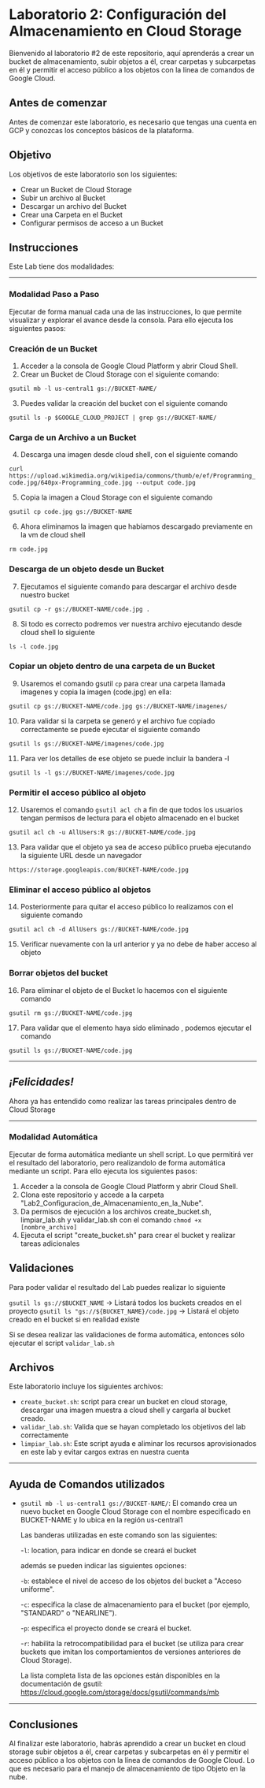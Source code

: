 # Laboratorio 2: Configuración del Almacenamiento en Cloud Storage

Bienvenido al laboratorio #2 de este repositorio, aquí aprenderás a crear un bucket de almacenamiento, subir objetos a él, crear carpetas y subcarpetas en él y permitir el acceso público a los objetos con la línea de comandos de Google Cloud.

## Antes de comenzar
Antes de comenzar este laboratorio, es necesario que tengas una cuenta en GCP y conozcas los conceptos básicos de la plataforma.

## Objetivo
Los objetivos de este laboratorio son los siguientes:

- Crear un Bucket de Cloud Storage
- Subir un archivo al Bucket
- Descargar un archivo del Bucket
- Crear una Carpeta en el Bucket
- Configurar permisos de acceso a un Bucket

## Instrucciones


Este Lab tiene dos modalidades: 

---
### Modalidad Paso a Paso

Ejecutar de forma manual cada una de las instrucciones, lo que permite visualizar y explorar el avance desde la consola. Para ello ejecuta los siguientes pasos:

### Creación de un Bucket 

1. Acceder a la consola de Google Cloud Platform y abrir Cloud Shell.
2. Crear un Bucket de Cloud Storage con el siguiente comando:

`gsutil mb -l us-central1 gs://BUCKET-NAME/`

3. Puedes validar la creación del bucket con el siguiente comando 

`gsutil ls -p $GOOGLE_CLOUD_PROJECT | grep gs://BUCKET-NAME/`

### Carga de un Archivo a un Bucket

4. Descarga una imagen desde cloud shell, con el siguiente comando

`curl https://upload.wikimedia.org/wikipedia/commons/thumb/e/ef/Programming_code.jpg/640px-Programming_code.jpg --output code.jpg`

5. Copia la imagen a Cloud Storage con el siguiente comando

`gsutil cp code.jpg gs://BUCKET-NAME`

6. Ahora eliminamos la imagen que habíamos descargado previamente en la vm de cloud shell

`rm code.jpg`

### Descarga de un objeto desde un Bucket

7. Ejecutamos el siguiente comando para descargar el archivo desde nuestro bucket

`gsutil cp -r gs://BUCKET-NAME/code.jpg .`

8. Si todo es correcto podremos ver nuestra archivo ejecutando desde cloud shell lo siguiente

`ls -l code.jpg`

### Copiar un objeto dentro de una carpeta de un Bucket

9. Usaremos el comando gsutil `cp` para crear una carpeta llamada imagenes y copia la imagen (code.jpg) en ella:

`gsutil cp gs://BUCKET-NAME/code.jpg gs://BUCKET-NAME/imagenes/`

10. Para validar si la carpeta se generó y el archivo fue copiado correctamente se puede ejecutar el siguiente comando 

`gsutil ls gs://BUCKET-NAME/imagenes/code.jpg`

11. Para ver los detalles de ese objeto se puede incluir la bandera -l 

`gsutil ls -l gs://BUCKET-NAME/imagenes/code.jpg`

### Permitir el acceso público al objeto

12. Usaremos el comando `gsutil acl ch` a fin de que todos los usuarios tengan permisos de lectura para el objeto almacenado en el bucket

`gsutil acl ch -u AllUsers:R gs://BUCKET-NAME/code.jpg`

13. Para validar que el objeto ya sea de acceso público prueba ejecutando la siguiente URL desde un navegador

`https://storage.googleapis.com/BUCKET-NAME/code.jpg`

### Eliminar el acceso público al objetos

14. Posteriormente para quitar el acceso público lo realizamos con el siguiente comando 

`gsutil acl ch -d AllUsers gs://BUCKET-NAME/code.jpg` 

15. Verificar nuevamente con la url anterior y ya no debe de haber acceso al objeto

### Borrar objetos del bucket

16. Para eliminar el objeto de el Bucket lo hacemos con el siguiente comando

`gsutil rm gs://BUCKET-NAME/code.jpg`

17. Para validar que el elemento haya sido eliminado , podemos ejecutar el comando 

`gsutil ls gs://BUCKET-NAME/code.jpg`

---
## ***¡Felicidades!***

Ahora ya has entendido como realizar las tareas principales dentro de Cloud Storage


---
### Modalidad Automática

Ejecutar de forma automática mediante un shell script. Lo que permitirá ver el resultado del laboratorio, pero realizandolo de forma automática mediante un script. Para ello ejecuta los siguientes pasos:

1. Acceder a la consola de Google Cloud Platform y abrir Cloud Shell.
2. Clona este repositorio y accede a la carpeta "Lab2_Configuracion_de_Almacenamiento_en_la_Nube".
3. Da permisos de ejecución a los archivos create_bucket.sh, limpiar_lab.sh y validar_lab.sh con el comando `chmod +x [nombre_archivo]`
4. Ejecuta el script "create_bucket.sh" para crear el bucket y realizar tareas adicionales


## Validaciones
Para poder validar el resultado del Lab puedes realizar lo siguiente

`gsutil ls gs://$BUCKET_NAME` -> Listará todos los buckets creados en el proyecto
`gsutil ls "gs://${BUCKET_NAME}/code.jpg` -> Listará el objeto creado en el bucket si en realidad existe

Si se desea realizar las validaciones de forma automática, entonces sólo ejecutar el script `validar_lab.sh`

## Archivos
Este laboratorio incluye los siguientes archivos:
- `create_bucket.sh`: script para crear un bucket en cloud storage, descargar una imagen muestra a cloud shell y cargarla al bucket creado.
- `validar_lab.sh`: Valida que se hayan completado los objetivos del lab correctamente
- `limpiar_lab.sh`: Este script ayuda e aliminar los recursos aprovisionados en este lab y evitar cargos extras en nuestra cuenta

---

## Ayuda de Comandos utilizados

- `gsutil mb -l us-central1 gs://BUCKET-NAME/`: El comando crea un nuevo bucket en Google Cloud Storage con el nombre especificado en BUCKET-NAME y lo ubica en la región us-central1

    Las banderas utilizadas en este comando son las siguientes:

    -`l`: location, para indicar en donde se creará el bucket
    
    además se pueden indicar las siguientes opciones:

    -`b`: establece el nivel de acceso de los objetos del bucket a "Acceso uniforme".

    -`c`: especifica la clase de almacenamiento para el bucket (por ejemplo, "STANDARD" o "NEARLINE").

    -`p`: especifica el proyecto donde se creará el bucket.

    -`r`: habilita la retrocompatibilidad para el bucket (se utiliza para crear buckets que imitan los comportamientos de versiones anteriores de Cloud Storage).

    La lista completa lista de las opciones están disponibles en la documentación de gsutil: https://cloud.google.com/storage/docs/gsutil/commands/mb

---

## Conclusiones
Al finalizar este laboratorio, habrás aprendido a crear un bucket en cloud storage subir objetos a él, crear carpetas y subcarpetas en él y permitir el acceso público a los objetos con la línea de comandos de Google Cloud. Lo que es necesario para el manejo de almacenamiento de tipo Objeto en la  nube.


